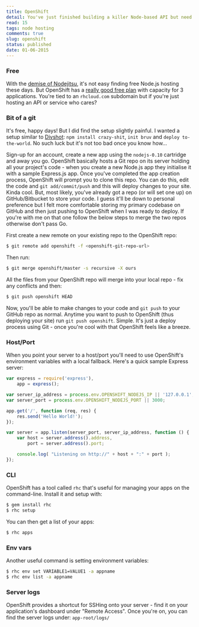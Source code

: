 ```yaml
---
title: OpenShift
detail: You've just finished building a killer Node-based API but need a host who doesn't rip you off - who can you turn to?
read: 15
tags: node hosting
comments: true
slug: openshift
status: published
date: 01-06-2015
---
```


### Free

With the [demise of Nodejitsu](https://blog.nodejitsu.com/nodejitsu-joins-godaddy/), it's not easy finding free Node.js hosting these days. But OpenShift has a [really good free plan](https://www.openshift.com/web-hosting/node-js) with capacity for 3 applications. You're tied to an `rhcloud.com` subdomain but if you're just hosting an API or service who cares?

### Bit of a git

It's free, happy days! But I did find the setup slightly painful. I wanted a setup similar to [Divshot](https://divshot.com/): `npm install crazy-shit`, `init bruv` and `deploy to-the-world`. No such luck but it's not too bad once you know how...

Sign-up for an account, create a new app using the `nodejs-0.10` cartridge and away you go. OpenShift basically hosts a Git repo on its server holding all your project's code - when you create a new Node.js app they initialise it with a sample Express.js app. Once you've completed the app creation process, OpenShift will prompt you to clone this repo. You can do this, edit the code and `git add/commit/push` and this will deploy changes to your site. Kinda cool. But, most likely, you've already got a repo (or will set one up) on GitHub/Bitbucket to store your code. I guess it'll be down to personal preference but I felt more comfortable storing my primary codebase on GitHub and then just pushing to OpenShift when I was ready to deploy. If you're with me on that one follow the below steps to merge the two repos otherwise don't pass Go.

First create a new remote on your existing repo to the OpenShift repo:

```bash
$ git remote add openshift -f <openshift-git-repo-url>
```

Then run:

```bash
$ git merge openshift/master -s recursive -X ours
```

All the files from your OpenShift repo will merge into your local repo - fix any conflicts and then:

```bash
$ git push openshift HEAD
```

Now, you'll be able to make changes to your code and `git push` to your GitHub repo as normal. Anytime you want to push to OpenShift (thus deploying your site) run `git push openshift`. Simple. It's just a deploy process using Git - once you're cool with that OpenShift feels like a breeze.

### Host/Port

When you point your server to a host/port you'll need to use OpenShift's environment variables with a local fallback. Here's a quick sample Express server:

```js
var express = require('express'),
    app = express();

var server_ip_address = process.env.OPENSHIFT_NODEJS_IP || '127.0.0.1';
var server_port = process.env.OPENSHIFT_NODEJS_PORT || 3000;

app.get('/', function (req, res) {
    res.send('Hello World!');
});

var server = app.listen(server_port, server_ip_address, function () {
    var host = server.address().address,
        port = server.address().port;

    console.log( "Listening on http://" + host + ":" + port );
});
```

### CLI

OpenShift has a tool called `rhc` that's useful for managing your apps on the command-line. Install it and setup with:

```bash
$ gem install rhc
$ rhc setup
```

You can then get a list of your apps:

```bash
$ rhc apps
```

### Env vars

Another useful command is setting environment variables:

```bash
$ rhc env set VARIABLE1=VALUE1 -a appname
$ rhc env list -a appname
```

### Server logs

OpenShift provides a shortcut for SSHing onto your server - find it on your application's dashboard under "Remote Access". Once you're on, you can find the server logs under: `app-root/logs/`

